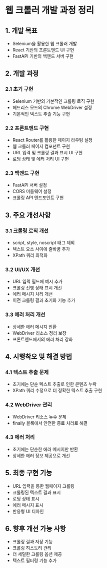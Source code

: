 # 웹 크롤러 개발 과정 정리

## 1. 개발 목표
- Selenium을 활용한 웹 크롤러 개발
- React 기반의 프론트엔드 UI 구현
- FastAPI 기반의 백엔드 서버 구현

## 2. 개발 과정

### 2.1 초기 구현
- Selenium 기반의 기본적인 크롤링 로직 구현
- 헤드리스 모드의 Chrome WebDriver 설정
- 기본적인 텍스트 추출 기능 구현

### 2.2 프론트엔드 구현
- React Router를 활용한 페이지 라우팅 설정
- 웹 크롤러 페이지 컴포넌트 구현
- URL 입력 및 크롤링 결과 표시 UI 구현
- 로딩 상태 및 에러 처리 UI 구현

### 2.3 백엔드 구현
- FastAPI 서버 설정
- CORS 미들웨어 설정
- 크롤링 API 엔드포인트 구현

## 3. 주요 개선사항

### 3.1 크롤링 로직 개선
- script, style, noscript 태그 제외
- 텍스트 요소 사이에 줄바꿈 추가
- XPath 쿼리 최적화

### 3.2 UI/UX 개선
- URL 입력 필드에 예시 추가
- 크롤링 진행 상태 표시 개선
- 에러 메시지 처리 개선
- 이전 크롤링 결과 초기화 기능 추가

### 3.3 에러 처리 개선
- 상세한 에러 메시지 반환
- WebDriver 리소스 정리 보장
- 프론트엔드에서의 에러 처리 강화

## 4. 시행착오 및 해결 방법

### 4.1 텍스트 추출 문제
- 초기에는 단순 텍스트 추출로 인한 콘텐츠 누락
- XPath 쿼리 수정으로 더 정확한 텍스트 추출 구현

### 4.2 WebDriver 관리
- WebDriver 리소스 누수 문제
- finally 블록에서 안전한 종료 처리로 해결

### 4.3 에러 처리
- 초기에는 단순한 에러 메시지만 반환
- 상세한 에러 정보 제공으로 개선

## 5. 최종 구현 기능
- URL 입력을 통한 웹페이지 크롤링
- 크롤링된 텍스트 결과 표시
- 로딩 상태 표시
- 에러 메시지 표시
- 반응형 UI 디자인

## 6. 향후 개선 가능 사항
- 크롤링 결과 저장 기능
- 크롤링 히스토리 관리
- 더 세밀한 크롤링 옵션 제공
- 텍스트 필터링 기능 추가 